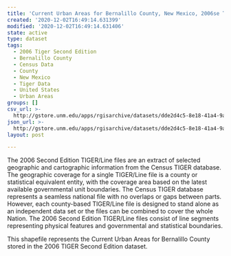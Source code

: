```yaml
---
title: 'Current Urban Areas for Bernalillo County, New Mexico, 2006se TIGER'
created: '2020-12-02T16:49:14.631399'
modified: '2020-12-02T16:49:14.631406'
state: active
type: dataset
tags:
  - 2006 Tiger Second Edition
  - Bernalillo County
  - Census Data
  - County
  - New Mexico
  - Tiger Data
  - United States
  - Urban Areas
groups: []
csv_url: >-
  http://gstore.unm.edu/apps/rgisarchive/datasets/dde2d4c5-8e18-41a4-9a85-9f59b7fbb786/tgr2006se_bern_urbcu.derived.csv
json_url: >-
  http://gstore.unm.edu/apps/rgisarchive/datasets/dde2d4c5-8e18-41a4-9a85-9f59b7fbb786/tgr2006se_bern_urbcu.derived.json
layout: post

---
```

The 2006 Second Edition TIGER/Line files are an extract of selected geographic and cartographic information from the Census TIGER database.  The geographic coverage for a single TIGER/Line file is a county or statistical equivalent entity, with the coverage area based on the latest available governmental unit boundaries. The Census TIGER database represents a seamless national file with no overlaps or gaps between parts.  However, each county-based TIGER/Line file is designed to stand alone as an independent data set or the files can be combined to cover the whole Nation.  The 2006 Second Edition  TIGER/Line files consist of line segments representing physical features and governmental and statistical boundaries.  

This shapefile represents the Current Urban Areas for Bernalillo County stored in the 2006 TIGER Second Edition dataset.
